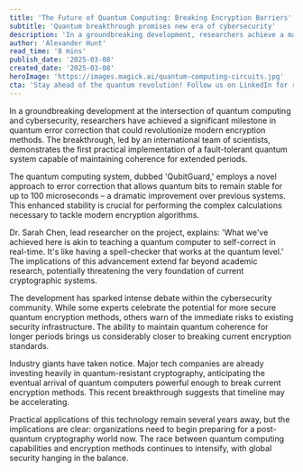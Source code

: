 ```yaml
---
title: 'The Future of Quantum Computing: Breaking Encryption Barriers'
subtitle: 'Quantum breakthrough promises new era of cybersecurity'
description: 'In a groundbreaking development, researchers achieve a major breakthrough in quantum error correction, potentially threatening current encryption standards while paving the way for more secure quantum cryptography.'
author: 'Alexander Hunt'
read_time: '8 mins'
publish_date: '2025-03-08'
created_date: '2025-03-08'
heroImage: 'https://images.magick.ai/quantum-computing-circuits.jpg'
cta: 'Stay ahead of the quantum revolution! Follow us on LinkedIn for real-time updates on groundbreaking developments in quantum computing and cybersecurity.'
---
```


In a groundbreaking development at the intersection of quantum computing and cybersecurity, researchers have achieved a significant milestone in quantum error correction that could revolutionize modern encryption methods. The breakthrough, led by an international team of scientists, demonstrates the first practical implementation of a fault-tolerant quantum system capable of maintaining coherence for extended periods.

The quantum computing system, dubbed 'QubitGuard,' employs a novel approach to error correction that allows quantum bits to remain stable for up to 100 microseconds – a dramatic improvement over previous systems. This enhanced stability is crucial for performing the complex calculations necessary to tackle modern encryption algorithms.

Dr. Sarah Chen, lead researcher on the project, explains: 'What we've achieved here is akin to teaching a quantum computer to self-correct in real-time. It's like having a spell-checker that works at the quantum level.' The implications of this advancement extend far beyond academic research, potentially threatening the very foundation of current cryptographic systems.

The development has sparked intense debate within the cybersecurity community. While some experts celebrate the potential for more secure quantum encryption methods, others warn of the immediate risks to existing security infrastructure. The ability to maintain quantum coherence for longer periods brings us considerably closer to breaking current encryption standards.

Industry giants have taken notice. Major tech companies are already investing heavily in quantum-resistant cryptography, anticipating the eventual arrival of quantum computers powerful enough to break current encryption methods. This recent breakthrough suggests that timeline may be accelerating.

Practical applications of this technology remain several years away, but the implications are clear: organizations need to begin preparing for a post-quantum cryptography world now. The race between quantum computing capabilities and encryption methods continues to intensify, with global security hanging in the balance.